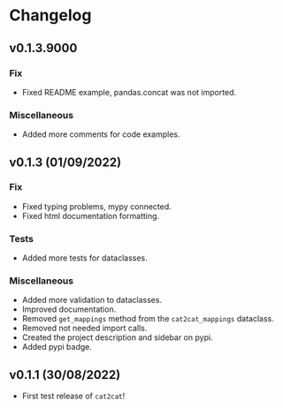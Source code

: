 # Changelog

## v0.1.3.9000

### Fix

- Fixed README example, pandas.concat was not imported.

### Miscellaneous

- Added more comments for code examples.

## v0.1.3 (01/09/2022)

### Fix

- Fixed typing problems, mypy connected.
- Fixed html documentation formatting.

### Tests

- Added more tests for dataclasses.

### Miscellaneous

- Added more validation to dataclasses.
- Improved documentation.
- Removed `get_mappings` method from the `cat2cat_mappings` dataclass.
- Removed not needed import calls.
- Created the project description and sidebar on pypi.
- Added pypi badge.

## v0.1.1 (30/08/2022)

- First test release of `cat2cat`!